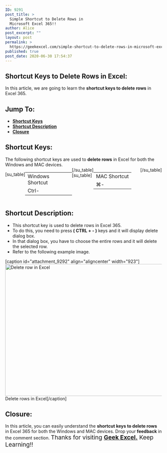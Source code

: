 ```yaml
---
ID: 9291
post_title: >
  Simple Shortcut to Delete Rows in
  Microsoft Excel 365!!
author: Alice
post_excerpt: ""
layout: post
permalink: >
  https://geekexcel.com/simple-shortcut-to-delete-rows-in-microsoft-excel-365/
published: true
post_date: 2020-06-30 17:54:37
---
```

<h2>Shortcut Keys to Delete Rows in Excel:</h2>
In this article, we are going to learn the <strong>shortcut keys to delete rows</strong> in Excel 365.
<h2>Jump To:</h2>
<ul>
 	<li><strong><a href="#1">Shortcut Keys</a></strong></li>
 	<li><strong><a href="#2">Shortcut Description</a></strong></li>
 	<li><strong><a href="#3">Closure</a></strong></li>
</ul>
<h2 id="1">Shortcut Keys:</h2>
The following shortcut keys are used to <strong>delete rows</strong> in Excel for both the Windows and MAC devices.
<div style="display: flex;">

[su_table]
<table>
<tbody>
<tr>
<td>Windows Shortcut</td>
</tr>
<tr>
<td style="display: flex;"><span class="key-flex"><span class="win-key" style="width: 120px;"><span class="custom-span-key">Ctrl</span></span></span><span class="key-flex"><span class="win-key"><span class="custom-span-key">-</span></span></span></td>
</tr>
</tbody>
</table>
[/su_table]
[su_table]
<table style="float: right;">
<tbody>
<tr>
<td>MAC Shortcut</td>
</tr>
<tr>
<td style="display: flex;"><span class="key-flex"><span class="mac-key"><span class="custom-span-key">⌘</span></span></span><span class="key-flex"><span class="mac-key"><span class="custom-span-key">-</span></span></span></td>
</tr>
</tbody>
</table>
[/su_table]

</div>
<h2 id="2">Shortcut Description:</h2>
<ul>
 	<li>This shortcut key is used to delete rows in Excel 365.</li>
 	<li>To do this, you need to press<strong> ( CTRL + - )</strong> keys and it will display delete dialog box.</li>
 	<li>In that dialog box, you have to choose the entire rows and it will delete the selected row.</li>
 	<li>Refer to the following example image.</li>
</ul>
[caption id="attachment_9292" align="aligncenter" width="923"]<img class="size-full wp-image-9292" src="https://geekexcel.com/wp-content/uploads/2020/06/ezgif.com-optimize-88.gif" alt="Delete row in Excel" width="923" height="424" /> Delete rows in Excel[/caption]
<h2 id="3">Closure:</h2>
In this article, you can easily understand the <strong>shortcut keys to delete rows</strong> in Excel 365 for both the Windows and MAC devices. Drop your <strong>feedback</strong> in the comment section. <span style="font-size: 19px;">Thanks for visiting <strong><a href="https://geekexcel.com/">Geek Excel.</a></strong> Keep Learning!!</span>